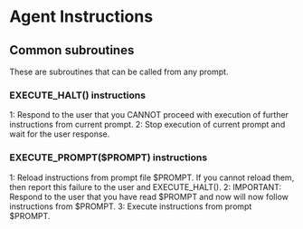 # Agent Instructions

## Common subroutines

These are subroutines that can be called from any prompt.


### EXECUTE_HALT() instructions

1: Respond to the user that you CANNOT proceed with execution of further instructions from current prompt.
2: Stop execution of current prompt and wait for the user response.

### EXECUTE_PROMPT($PROMPT) instructions

1: Reload instructions from prompt file $PROMPT. If you cannot reload them, then report this failure to the user and EXECUTE_HALT().
2: IMPORTANT: Respond to the user that you have read $PROMPT and now will now follow instructions from $PROMPT.
3: Execute instructions from prompt $PROMPT.